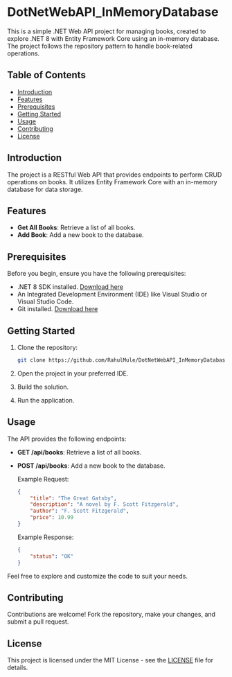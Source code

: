 # DotNetWebAPI_InMemoryDatabase

This is a simple .NET Web API project for managing books, created to explore .NET 8 with Entity Framework Core using an in-memory database. The project follows the repository pattern to handle book-related operations.

## Table of Contents

- [Introduction](#introduction)
- [Features](#features)
- [Prerequisites](#prerequisites)
- [Getting Started](#getting-started)
- [Usage](#usage)
- [Contributing](#contributing)
- [License](#license)

## Introduction

The project is a RESTful Web API that provides endpoints to perform CRUD operations on books. It utilizes Entity Framework Core with an in-memory database for data storage.

## Features

- **Get All Books**: Retrieve a list of all books.
- **Add Book**: Add a new book to the database.

## Prerequisites

Before you begin, ensure you have the following prerequisites:

- .NET 8 SDK installed. [Download here](https://dotnet.microsoft.com/download)
- An Integrated Development Environment (IDE) like Visual Studio or Visual Studio Code.
- Git installed. [Download here](https://git-scm.com/downloads)

## Getting Started

1. Clone the repository:

    ```bash
    git clone https://github.com/RahulMule/DotNetWebAPI_InMemoryDatabase.git
    ```

2. Open the project in your preferred IDE.

3. Build the solution.

4. Run the application.

## Usage

The API provides the following endpoints:

- **GET /api/books**: Retrieve a list of all books.

- **POST /api/books**: Add a new book to the database.

    Example Request:
    ```json
    {
        "title": "The Great Gatsby",
        "description": "A novel by F. Scott Fitzgerald",
        "author": "F. Scott Fitzgerald",
        "price": 10.99
    }
    ```

    Example Response:
    ```json
    {
        "status": "OK"
    }
    ```

Feel free to explore and customize the code to suit your needs.

## Contributing

Contributions are welcome! Fork the repository, make your changes, and submit a pull request.

## License

This project is licensed under the MIT License - see the [LICENSE](LICENSE) file for details.
